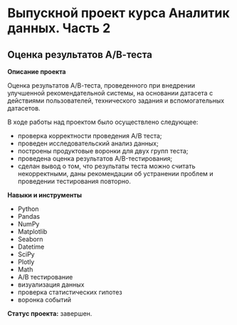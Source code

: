 # Выпускной проект курса Аналитик данных. Часть 2
## Оценка результатов A/В-теста

**Описание проекта**

Оценка результатов A/В-теста, проведенного при внедрении улучшенной рекомендательной системы, на основании датасета с действиями пользователей, технического задания и вспомогательных датасетов.

В ходе работы над проектом было осуществлено следующее:
- проверка корректности проведения А/В теста;
- проведен исследовательский анализ данных;
- построены продуктовые воронки для двух групп теста;
- проведена оценка результатов A/B-тестирования;
- сделан вывод о том, что результаты теста можно считать некорректными, даны рекомендации об устранении проблем и проведении тестирования повторно.

**Навыки и инструменты**
- Python
- Pandas 
- NumPy
- Matplotlib
- Seaborn
- Datetime
- SciPy
- Plotly
- Math
- А/В тестирование
- визуализация данных
- проверка статистических гипотез
- воронка событий

**Статус проекта:** завершен.
